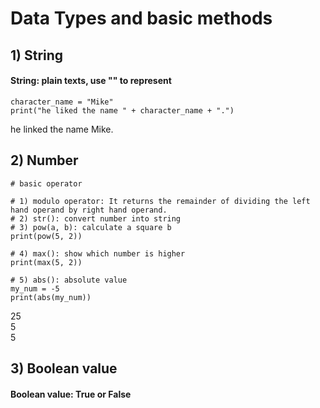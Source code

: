 # Data Types and basic methods
## 1) String
#### String: plain texts, use "" to represent
```Shell
character_name = "Mike"
print("he liked the name " + character_name + ".")
```
he linked the name Mike.

## 2) Number
```Shell
# basic operator

# 1) modulo operator: It returns the remainder of dividing the left hand operand by right hand operand.
# 2) str(): convert number into string
# 3) pow(a, b): calculate a square b
print(pow(5, 2))

# 4) max(): show which number is higher
print(max(5, 2))

# 5) abs(): absolute value
my_num = -5
print(abs(my_num))
```
25
<br>5
<br>5

## 3) Boolean value
#### Boolean value: True or False
